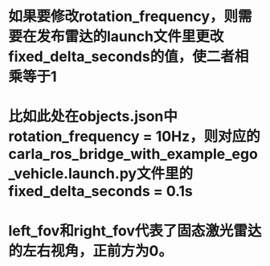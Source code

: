 # 如果要修改rotation_frequency，则需要在发布雷达的launch文件里更改fixed_delta_seconds的值，使二者相乘等于1
# 比如此处在objects.json中 rotation_frequency = 10Hz，则对应的carla_ros_bridge_with_example_ego_vehicle.launch.py文件里的fixed_delta_seconds = 0.1s

# left_fov和right_fov代表了固态激光雷达的左右视角，正前方为0。
